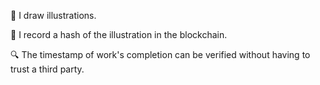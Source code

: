 :art: I draw illustrations.  
  
:memo: I record a hash of the illustration in the blockchain.  
  
:mag: The timestamp of work's completion can be verified without having to trust a third party.
